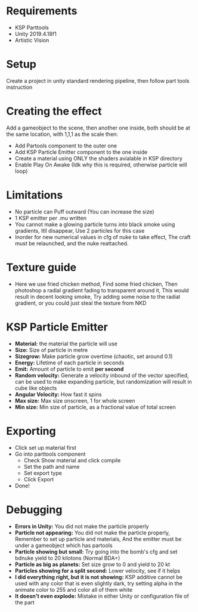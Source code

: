 # Requirements
* KSP Parttools
* Unity 2019.4.18f1
* Artistic Vision
# Setup
Create a project in unity standard rendering pipeline, then follow part tools instruction
# Creating the effect
Add a gameobject to the scene, then another one inside, both should be at the same location, with 1,1,1 as the scale
then:
* Add Partools component to the outer one
* Add KSP Particle Emitter component to the one inside
* Create a material using ONLY the shaders avialable in KSP directory
* Enable Play On Awake (Idk why this is required, otherwise particle will loop)
# Limitations
* No particle can Puff outward (You can increase the size)
* 1 KSP emitter per .mu written
* You cannot make a glowing particle turns into black smoke using gradients, Itll disappear, Use 2 particles for this case
* Inorder for new numerical values in cfg of nuke to take effect, The craft must be relaunched, and the nuke reattached.
# Texture guide
* Here we use fried chicken method, Find some fried chicken, Then photoshop a radial gradient fading to transparent around it, This would result in decent looking smoke, Try adding some noise to the radial gradient, or you could just steal the texture from NKD
# KSP Particle Emitter
* **Material:** the material the particle will use
* **Size:** Size of particle in metre
* **Sizegrow:** Make particle grow overtime (chaotic, set around 0.1)
* **Energy:** Lifetime of each particle in seconds
* **Emit:** Amount of particle to emit **per second**
* **Random velocity:** Generate a velocity inbound of the vector specified, can be used to make expanding particle, but randomization will result in cube like objects
* **Angular Velocity:** How fast it spins
* **Max size:** Max size onscreen, 1 for whole screen
* **Min size:** Min size of particle, as a fractional value of total screen
# Exporting
* Click set up material first
* Go into parttools component
  * Check Show material and click compile
  * Set the path and name
  * Set export type
  * Click Export
* Done!

# Debugging
* **Errors in Unity:** You did not make the particle properly
* **Particle not appearing:** You did not make the particle properly, Remember to set up particle and materials, And the emitter must be under a gameobject which has partools
* **Particle showing but small:** Try going into the bomb's cfg and set bdnuke yield to 20 kilotons (Normal BDA+)
* **Particle as big as planets:** Set size grow to 0 and yield to 20 kt
* **Particles showing for a split second:** Lower velocity, see if it helps
* **I did everything right, but it is not showing:** KSP additive cannot be used with any color that is even slightly dark, try setting alpha in the animate color to 255 and color all of them white
* **It doesn't even explode:** Mistake in either Unity or configuration file of the part

